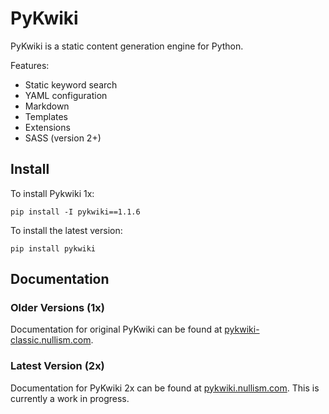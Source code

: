 PyKwiki
=======

PyKwiki is a static content generation engine for Python. 

Features:

* Static keyword search
* YAML configuration
* Markdown
* Templates
* Extensions
* SASS (version 2+)
    

## Install

To install Pykwiki 1x:

    pip install -I pykwiki==1.1.6

To install the latest version: 

    pip install pykwiki

## Documentation

### Older Versions (1x)

Documentation for original PyKwiki can be found at [pykwiki-classic.nullism.com](http://pykwiki-classic.nullism.com). 

### Latest Version (2x)

Documentation for PyKwiki 2x can be found at [pykwiki.nullism.com](http://pykwiki.nullism.com). This is currently a work in progress.
